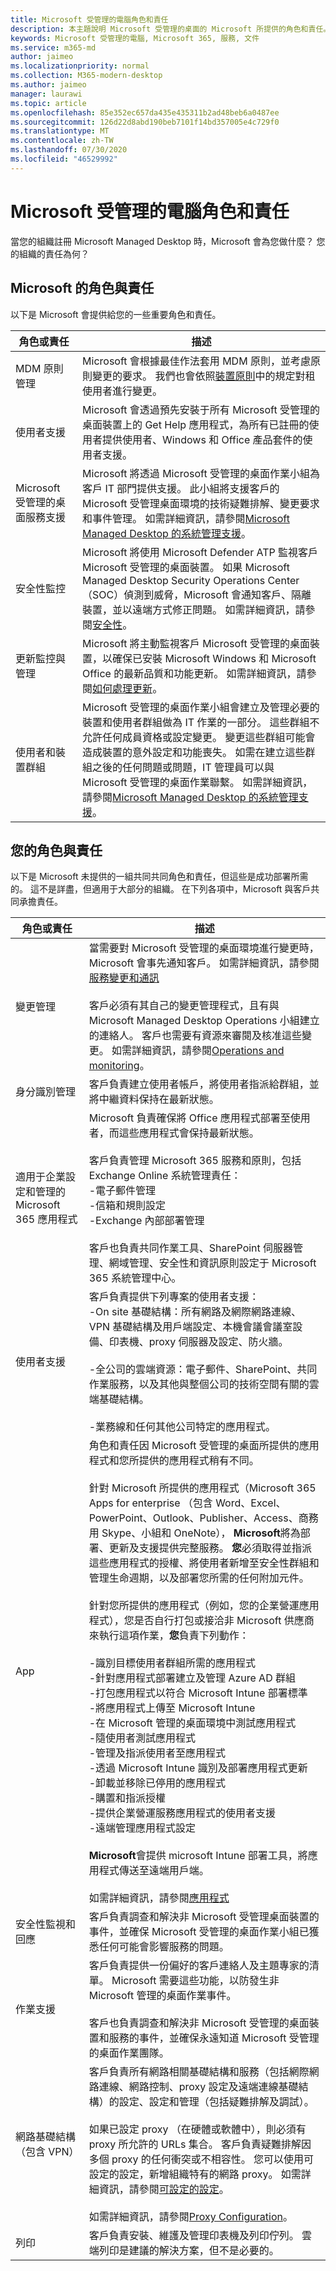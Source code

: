 ```yaml
---
title: Microsoft 受管理的電腦角色和責任
description: 本主題說明 Microsoft 受管理的桌面的 Microsoft 所提供的角色和責任。
keywords: Microsoft 受管理的電腦, Microsoft 365, 服務, 文件
ms.service: m365-md
author: jaimeo
ms.localizationpriority: normal
ms.collection: M365-modern-desktop
ms.author: jaimeo
manager: laurawi
ms.topic: article
ms.openlocfilehash: 85e352ec657da435e435311b2ad48beb6a0487ee
ms.sourcegitcommit: 126d22d8abd190beb7101f14bd357005e4c729f0
ms.translationtype: MT
ms.contentlocale: zh-TW
ms.lasthandoff: 07/30/2020
ms.locfileid: "46529992"
---
```

# <a name="microsoft-managed-desktop-roles-and-responsibilities"></a>Microsoft 受管理的電腦角色和責任


<!--This topic is the target for a "Learn more" link in the Admin Portal (aka.ms/admin-access); do not delete.-->
<!-- from Roles and responsibilities -->

當您的組織註冊 Microsoft Managed Desktop 時，Microsoft 會為您做什麼？ 您的組織的責任為何？

## <a name="microsofts-roles-and-responsibilities"></a>Microsoft 的角色與責任

以下是 Microsoft 會提供給您的一些重要角色和責任。

角色或責任 | 描述
--- | ---
MDM 原則管理 | Microsoft 會根據最佳作法套用 MDM 原則，並考慮原則變更的要求。 我們也會依照[裝置原則](../service-description/device-policies.md)中的規定對租使用者進行變更。
使用者支援 | Microsoft 會透過預先安裝于所有 Microsoft 受管理的桌面裝置上的 Get Help 應用程式，為所有已註冊的使用者提供使用者、Windows 和 Office 產品套件的使用者支援。 
Microsoft 受管理的桌面服務支援 | Microsoft 將透過 Microsoft 受管理的桌面作業小組為客戶 IT 部門提供支援。 此小組將支援客戶的 Microsoft 受管理桌面環境的技術疑難排解、變更要求和事件管理。 如需詳細資訊，請參閱[Microsoft Managed Desktop 的系統管理支援](../working-with-managed-desktop/admin-support.md)。
安全性監控 | Microsoft 將使用 Microsoft Defender ATP 監視客戶 Microsoft 受管理的桌面裝置。 如果 Microsoft Managed Desktop Security Operations Center （SOC）偵測到威脅，Microsoft 會通知客戶、隔離裝置，並以遠端方式修正問題。 如需詳細資訊，請參閱[安全性](../service-description/security.md)。
更新監控與管理 | Microsoft 將主動監視客戶 Microsoft 受管理的桌面裝置，以確保已安裝 Microsoft Windows 和 Microsoft Office 的最新品質和功能更新。 如需詳細資訊，請參閱[如何處理更新](../service-description/updates.md)。
使用者和裝置群組 | Microsoft 受管理的桌面作業小組會建立及管理必要的裝置和使用者群組做為 IT 作業的一部分。 這些群組不允許任何成員資格或設定變更。 變更這些群組可能會造成裝置的意外設定和功能喪失。 如需在建立這些群組之後的任何問題或問題，IT 管理員可以與 Microsoft 受管理的桌面作業聯繫。 如需詳細資訊，請參閱[Microsoft Managed Desktop 的系統管理支援](../working-with-managed-desktop/admin-support.md)。

## <a name="your-roles-and-responsibilities"></a>您的角色與責任

以下是 Microsoft 未提供的一組共同共同角色和責任，但這些是成功部署所需的。 這不是詳盡，但適用于大部分的組織。 在下列各項中，Microsoft 與客戶共同承擔責任。 

角色或責任 | 描述
--- | ---
變更管理 | 當需要對 Microsoft 受管理的桌面環境進行變更時，Microsoft 會事先通知客戶。 如需詳細資訊，請參閱[服務變更和通訊](../service-description/servicechanges.md)<br><br>客戶必須有其自己的變更管理程式，且有與 Microsoft Managed Desktop Operations 小組建立的連絡人。 客戶也需要有資源來審閱及核准這些變更。 如需詳細資訊，請參閱[Operations and monitoring](../service-description/operations-and-monitoring.md)。  
身分識別管理 | 客戶負責建立使用者帳戶，將使用者指派給群組，並將中繼資料保持在最新狀態。 
適用于企業設定和管理的 Microsoft 365 應用程式 | Microsoft 負責確保將 Office 應用程式部署至使用者，而這些應用程式會保持最新狀態。 <br><br> 客戶負責管理 Microsoft 365 服務和原則，包括 Exchange Online 系統管理責任：<br>-電子郵件管理<br>-信箱和規則設定<br>-Exchange 內部部署管理<br><br>客戶也負責共同作業工具、SharePoint 伺服器管理、網域管理、安全性和資訊原則設定于 Microsoft 365 系統管理中心。 
使用者支援 | 客戶負責提供下列專案的使用者支援： <br>-On site 基礎結構：所有網路及網際網路連線、VPN 基礎結構及用戶端設定、本機會議會議室設備、印表機、proxy 伺服器及設定、防火牆。<br><br>-全公司的雲端資源：電子郵件、SharePoint、共同作業服務，以及其他與整個公司的技術空間有關的雲端基礎結構。<br><br>-業務線和任何其他公司特定的應用程式。
App | 角色和責任因 Microsoft 受管理的桌面所提供的應用程式和您所提供的應用程式稍有不同。 <br><br>針對 Microsoft 所提供的應用程式（Microsoft 365 Apps for enterprise （包含 Word、Excel、PowerPoint、Outlook、Publisher、Access、商務用 Skype、小組和 OneNote）， **Microsoft**將為部署、更新及支援提供完整服務。 **您**必須取得並指派這些應用程式的授權、將使用者新增至安全性群組和管理生命週期，以及部署您所需的任何附加元件。<br><br>針對您所提供的應用程式（例如，您的企業營運應用程式），您是否自行打包或接洽非 Microsoft 供應商來執行這項作業，**您**負責下列動作： <br><br>-識別目標使用者群組所需的應用程式<br>-針對應用程式部署建立及管理 Azure AD 群組<br>-打包應用程式以符合 Microsoft Intune 部署標準<br>-將應用程式上傳至 Microsoft Intune<br>-在 Microsoft 管理的桌面環境中測試應用程式<br>-隨使用者測試應用程式<br>-管理及指派使用者至應用程式<br>-透過 Microsoft Intune 識別及部署應用程式更新<br>-卸載並移除已停用的應用程式<br>-購置和指派授權<br>-提供企業營運服務應用程式的使用者支援<br>-遠端管理應用程式設定<br><br>**Microsoft**會提供 microsoft Intune 部署工具，將應用程式傳送至遠端用戶端。<br><br>如需詳細資訊，請參閱[應用程式](../get-ready/apps.md)
安全性監視和回應 | 客戶負責調查和解決非 Microsoft 受管理桌面裝置的事件，並確保 Microsoft 受管理的桌面作業小組已獲悉任何可能會影響服務的問題。
作業支援 | 客戶負責提供一份偏好的客戶連絡人及主題專家的清單。 Microsoft 需要這些功能，以防發生非 Microsoft 管理的桌面作業事件。 <br><br>客戶也負責調查和解決非 Microsoft 受管理的桌面裝置和服務的事件，並確保永遠知道 Microsoft 受管理的桌面作業團隊。
網路基礎結構（包含 VPN） | 客戶負責所有網路相關基礎結構和服務（包括網際網路連線、網路控制、proxy 設定及遠端連線基礎結構）的設定、設定和管理（包括疑難排解及調試）。<br><br>如果已設定 proxy （在硬體或軟體中），則必須有 proxy 所允許的 URLs 集合。 客戶負責疑難排解因多個 proxy 的任何衝突或不相容性。 您可以使用可設定的設定，新增組織特有的網路 proxy。 如需詳細資訊，請參閱[可設定的設定](../working-with-managed-desktop/config-setting-ref.md#proxy)。<br><br>如需詳細資訊，請參閱[Proxy Configuration](../get-ready/network.md)。
列印 | 客戶負責安裝、維護及管理印表機及列印佇列。 雲端列印是建議的解決方案，但不是必要的。 




